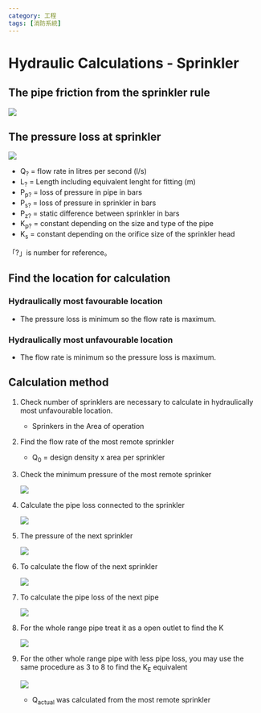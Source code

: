 ```yaml
---
category: 工程 
tags: [消防系統]
---
```



# Hydraulic Calculations - Sprinkler

## The pipe friction from the sprinkler rule

![](https://latex.codecogs.com/svg.latex?\Large&space;P_{p}=K_{p}\times{L}\times{Q}^{1.85})
  
## The pressure loss at sprinkler 

![](https://latex.codecogs.com/svg.latex?\Large&space;Q=K_{s}\times\sqrt{P_{s}})

 - Q<sub>?</sub> = flow rate in litres per second (l/s)
 - L<sub>?</sub> = Length including equivalent lenght for fitting (m)
 - P<sub>p?</sub> = loss of pressure in pipe in bars
 - P<sub>s?</sub> = loss of pressure in sprinkler in bars
 - P<sub>z?</sub> = static difference between sprinkler in bars
 - K<sub>p?</sub> = constant depending on the size and type of the pipe
 - K<sub>s</sub> = constant depending on the orifice size of the sprinkler head
  
「?」is number for reference。


## Find the location for calculation

### Hydraulically most favourable location

 - The pressure loss is minimum so the flow rate is maximum.

### Hydraulically most unfavourable location

 - The flow rate is minimum so the pressure loss is maximum.

## Calculation method

1. Check number of sprinklers are necessary to calculate in hydraulically most unfavourable location.
   - Sprinkers in the Area of operation
  
2. Find the flow rate of the most remote sprinkler
   - Q<sub>0</sub> = design density x area per sprinkler
 
3. Check the minimum pressure of the most remote sprinker
   
    ![](https://latex.codecogs.com/svg.latex?P_{s}=\left(\frac{Q_{0}}{K_{s}}\right)^{2})

4. Calculate the pipe loss connected to the sprinkler

    ![](https://latex.codecogs.com/svg.latex?P_{p}=K_{p}\times{L_{0}}\times{Q_{0}}^{1.85})

5. The pressure of the next sprinkler 

    ![](https://latex.codecogs.com/svg.latex?P_{s1}=P_{s}+P_{p}+P_{z})
   
6. To calculate the flow of the next sprinkler

    ![](https://latex.codecogs.com/svg.latex?Q_{1}=K_{s}\times\sqrt{P_{s1}})

7. To calculate the pipe loss of the next pipe

    ![](https://latex.codecogs.com/svg.latex?P_{p1}=K_{p1}\times{L_{1}}\times{Q_{1}}^{1.85})

8. For the whole range pipe treat it as a open outlet to find the K

    ![](https://latex.codecogs.com/svg.latex?K=\frac{Q}{\sqrt{P}})

9. For the other whole range pipe with less pipe loss, you may use the same procedure as 3 to 8 to find the K<sub>E</sub> equivalent 

    ![](https://latex.codecogs.com/svg.latex?Q_{actual}=K_{E}\times\sqrt{P_{actual}})

    - Q<sub>actual</sub> was calculated from the most remote sprinkler



